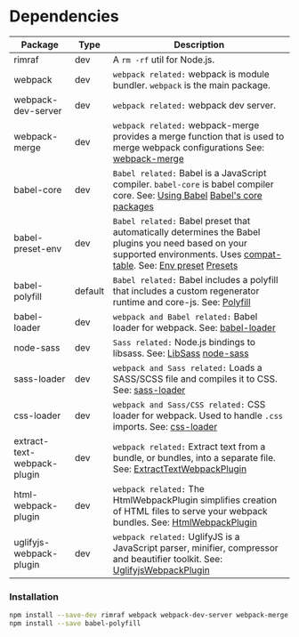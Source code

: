 # Dependencies

| Package                      | Type          | Description                                                                                                                                                                                                                                                                                                           |
| ---------------------------- | ------------- | ----------------------------------------------------------------------------------------------------------------------------------------------------------------------------------------------------------------------------------------------------------------------------------------------------------------------|
| rimraf                       | dev           | A `rm -rf` util for Node.js.                                                                                                                                                                                                                                                                                          |
| webpack                      | dev           | `webpack related:` webpack is module bundler. `webpack` is the main package.                                                                                                                                                                                                                                          |
| webpack-dev-server           | dev           | `webpack related:` webpack dev server.                                                                                                                                                                                                                                                                                |
| webpack-merge                | dev           | `webpack related:` webpack-merge provides a merge function that is used to merge webpack configurations See: [webpack-merge](https://github.com/survivejs/webpack-merge)                                                                                                                                              |
| babel-core                   | dev           | `Babel related:` Babel is a JavaScript compiler. `babel-core` is babel compiler core. See: [Using Babel](https://babeljs.io/docs/setup/) [Babel's core packages](https://babeljs.io/docs/core-packages/)                                                                                                              |
| babel-preset-env             | dev           | `Babel related:` Babel preset that automatically determines the Babel plugins you need based on your supported environments. Uses [compat-table](https://github.com/kangax/compat-table). See: [Env preset](https://babeljs.io/docs/plugins/preset-env/) [Presets](https://babeljs.io/docs/plugins/#presets)          |
| babel-polyfill               | default       | `Babel related:` Babel includes a polyfill that includes a custom regenerator runtime and core-js. See: [Polyfill](https://babeljs.io/docs/usage/polyfill/)                                                                                                                                                           |
| babel-loader                 | dev           | `webpack and Babel related:` Babel loader for webpack. See: [babel-loader](https://webpack.js.org/loaders/babel-loader/)                                                                                                                                                                                              |
| node-sass                    | dev           | `Sass related:` Node.js bindings to libsass. See: [LibSass](http://sass-lang.com/libsass) [node-sass](https://github.com/sass/node-sass)                                                                                                                                                                              |
| sass-loader                  | dev           | `webpack and Sass related:` Loads a SASS/SCSS file and compiles it to CSS. See: [sass-loader](https://webpack.js.org/loaders/sass-loader/)                                                                                                                                                                            |
| css-loader                   | dev           | `webpack and Sass/CSS related:` CSS loader for webpack. Used to handle `.css` imports. See: [css-loader](https://webpack.js.org/loaders/css-loader/)                                                                                                                                                                  |
| extract-text-webpack-plugin  | dev           | `webpack related:` Extract text from a bundle, or bundles, into a separate file.  See: [ExtractTextWebpackPlugin](https://webpack.js.org/plugins/extract-text-webpack-plugin/)                                                                                                                                        |
| html-webpack-plugin          | dev           | `webpack related:` The HtmlWebpackPlugin simplifies creation of HTML files to serve your webpack bundles.  See: [HtmlWebpackPlugin](https://webpack.js.org/plugins/html-webpack-plugin/)                                                                                                                              |
| uglifyjs-webpack-plugin      | dev           | `webpack related:` UglifyJS is a JavaScript parser, minifier, compressor and beautifier toolkit.  See: [UglifyjsWebpackPlugin](https://webpack.js.org/plugins/uglifyjs-webpack-plugin/)                                                                                                                               |

### Installation

```bash
npm install --save-dev rimraf webpack webpack-dev-server webpack-merge babel-core babel-preset-env babel-loader node-sass sass-loader css-loader extract-text-webpack-plugin html-webpack-plugin uglifyjs-webpack-plugin
npm install --save babel-polyfill
```
